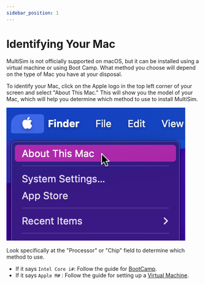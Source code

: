 ```yaml
---
sidebar_position: 1
---
```


# Identifying Your Mac

MultiSim is not officially supported on macOS, but it can be installed using a virtual machine or using Boot Camp. What method you choose will depend on the type of Mac you have at your disposal.

To identify your Mac, click on the Apple logo in the top left corner of your screen and select "About This Mac." This will show you the model of your Mac, which will help you determine which method to use to install MultiSim.

![About This Mac](./img/about-this-mac.png)

Look specifically at the "Processor" or "Chip" field to determine which method to use.

- If it says `Intel Core i#`: Follow the guide for [BootCamp](/docs/macos/3.boot-camp/).
- If it says `Apple M#` : Follow the guide for setting up a [Virtual Machine](/docs/macos/2.virtual-machine/).
